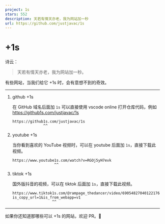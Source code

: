 ```yaml
---
project: 1s
stars: 552
description: 天若有情天亦老，我为网站加一秒
url: https://github.com/justjavac/1s
---
```


+1s
===

诗云：

> 天若有情天亦老，我为网站加一秒。

有些网站，当我们给它 +1s 时，会有意想不到的奇效。

* * *

1.  github +1s
    
    在 GitHub 域名后面加 `1s` 可以直接使用 vscode online 打开仓库代码，例如 https://github1s.com/justjavac/1s
    
    ```
    https://github1s.com/justjavac/1s
                  ^^              
    ```
    
2.  youtube +1s
    
    当你看到喜欢的 YouTube 视频时，可以在 youtube 后面加 `1s`，直接下载此视频。
    
    ```
    https://www.youtube1s.com/watch?v=RGOj5yH7evk
                       ^^      
    ```
    
3.  tiktok +1s
    
    国外版抖音的视频，可以在 tiktok 后面加 `1s`，直接下载此视频。
    
    ```
    https://www.tiktok1s.com/@rampage_thedancer/video/6905482704012217605?is_copy_url=1&is_from_webapp=v1
                      ^^      
    ```
    

* * *

如果你还知道那哪些可以 +1s 的网站，欢迎 PR。👏
